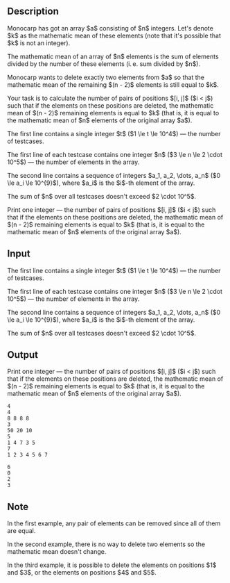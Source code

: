 ## Description

<div><p>Monocarp has got an array $a$ consisting of $n$ integers. Let's denote $k$ as the mathematic mean of these elements (note that it's possible that $k$ is not an integer). </p><p>The mathematic mean of an array of $n$ elements is the sum of elements divided by the number of these elements (i. e. sum divided by $n$).</p><p>Monocarp wants to delete exactly two elements from $a$ so that the mathematic mean of the remaining $(n - 2)$ elements is still equal to $k$.</p><p>Your task is to calculate the number of pairs of positions $[i, j]$ ($i &lt; j$) such that if the elements on these positions are deleted, the mathematic mean of $(n - 2)$ remaining elements is equal to $k$ (that is, it is equal to the mathematic mean of $n$ elements of the original array $a$).</p></div><div class="input-specification"><p>The first line contains a single integer $t$ ($1 \le t \le 10^4$)&nbsp;— the number of testcases.</p><p>The first line of each testcase contains one integer $n$ ($3 \le n \le 2 \cdot 10^5$) — the number of elements in the array.</p><p>The second line contains a sequence of integers $a_1, a_2, \dots, a_n$ ($0 \le a_i \le 10^{9}$), where $a_i$ is the $i$-th element of the array.</p><p>The sum of $n$ over all testcases doesn't exceed $2 \cdot 10^5$.</p></div><div class="output-specification"><p>Print one integer — the number of pairs of positions $[i, j]$ ($i &lt; j$) such that if the elements on these positions are deleted, the mathematic mean of $(n - 2)$ remaining elements is equal to $k$ (that is, it is equal to the mathematic mean of $n$ elements of the original array $a$).</p></div>

## Input

<p>The first line contains a single integer $t$ ($1 \le t \le 10^4$)&nbsp;— the number of testcases.</p><p>The first line of each testcase contains one integer $n$ ($3 \le n \le 2 \cdot 10^5$) — the number of elements in the array.</p><p>The second line contains a sequence of integers $a_1, a_2, \dots, a_n$ ($0 \le a_i \le 10^{9}$), where $a_i$ is the $i$-th element of the array.</p><p>The sum of $n$ over all testcases doesn't exceed $2 \cdot 10^5$.</p>

## Output

<p>Print one integer — the number of pairs of positions $[i, j]$ ($i &lt; j$) such that if the elements on these positions are deleted, the mathematic mean of $(n - 2)$ remaining elements is equal to $k$ (that is, it is equal to the mathematic mean of $n$ elements of the original array $a$).</p>





```input1
4
4
8 8 8 8
3
50 20 10
5
1 4 7 3 5
7
1 2 3 4 5 6 7
```




```output1
6
0
2
3
```



## Note

<p>In the first example, any pair of elements can be removed since all of them are equal.</p><p>In the second example, there is no way to delete two elements so the mathematic mean doesn't change.</p><p>In the third example, it is possible to delete the elements on positions $1$ and $3$, or the elements on positions $4$ and $5$.</p>
